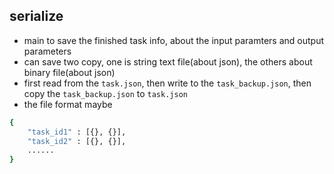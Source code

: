 ## serialize
- main to save the finished task info, about the input paramters and output parameters
- can save two copy, one is string text file(about json), the others about binary file(about json)
- first read from the `task.json`, then write to the `task_backup.json`, then copy the `task_backup.json` to `task.json`
- the file format maybe

```bash
{
    "task_id1" : [{}, {}],
    "task_id2" : [{}, {}],
    ......
}
```
